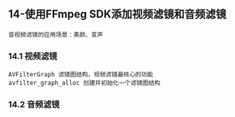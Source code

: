 ## 14-使用FFmpeg SDK添加视频滤镜和音频滤镜

    音视频滤镜的应用场景：美颜、变声

### 14.1 视频滤镜

    AVFilterGraph 滤镜图结构，视频滤镜最核心的功能
    avfilter_graph_alloc 创建并初始化一个滤镜图结构

### 14.2 音频滤镜
